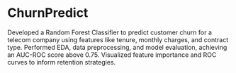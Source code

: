 # ChurnPredict
Developed a Random Forest Classifier to predict customer churn for a telecom company using features like tenure, monthly charges, and contract type. Performed EDA, data preprocessing, and model evaluation, achieving an AUC-ROC score above 0.75. Visualized feature importance and ROC curves to inform retention strategies.
